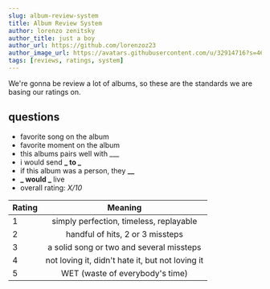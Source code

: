 ```yaml
---
slug: album-review-system
title: Album Review System
author: lorenzo zenitsky
author_title: just a boy
author_url: https://github.com/lorenzoz23
author_image_url: https://avatars.githubusercontent.com/u/32914716?s=460&u=030f51da94b6fb8a38e618d6de5765366c00e215&v=4
tags: [reviews, ratings, system]
---
```


We're gonna be review a lot of albums, so these are the standards we are basing our ratings on.

## questions

- favorite song on the album
- favorite moment on the album
- this albums pairs well with \_\_\_
- i would send **_ to _**
- if this album was a person, they **\_\_**
- **_ would _** live
- overall rating: _X/10_

| Rating |                     Meaning                      |
| ------ | :----------------------------------------------: |
| 1      |     simply perfection, timeless, replayable      |
| 2      |         handful of hits, 2 or 3 missteps         |
| 3      |     a solid song or two and several missteps     |
| 4      | not loving it, didn't hate it, but not loving it |
| 5      |         WET (waste of everybody's time)          |
